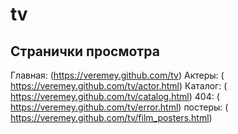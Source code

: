 # tv


## Странички просмотра 

Главная: (https://veremey.github.com/tv)
Актеры: ( https://veremey.github.com/tv/actor.html)
Каталог: ( https://veremey.github.com/tv/catalog.html)
404: ( https://veremey.github.com/tv/error.html)
постеры: ( https://veremey.github.com/tv/film_posters.html)

[1]: https://veremey.github.com/tv
[2]: https://veremey.github.com/tv/actor.html
[3]: https://veremey.github.com/tv/catalog.html
[4]: https://veremey.github.com/tv/error.html
[5]: https://veremey.github.com/tv/film_posters.html
